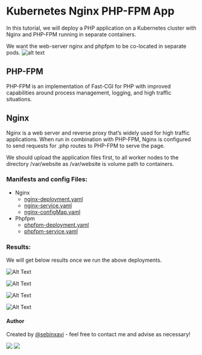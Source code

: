 # Kubernetes Nginx PHP-FPM App

In this tutorial, we will deploy a PHP application on a Kubernetes cluster with Nginx and PHP-FPM running in separate containers.

We want the web-server nginx and phpfpm to be co-located in separate pods.
![alt text](https://i.ibb.co/R4P9YB0/kubernetes-nginx-phpfpm1-drawio.png)

## PHP-FPM

PHP-FPM is an implementation of Fast-CGI for PHP with improved capabilities around process management, logging, and high traffic situations.

## Nginx

Nginx is a web server and reverse proxy that’s widely used for high traffic applications. When run in combination with PHP-FPM, Nginx is configured to send requests for .php routes to PHP-FPM to serve the page.

We should upload the application files first, to all worker nodes to the directory /var/website as /var/website is volume path to containers.

### Manifests and config Files: 

- Nginx
  - [nginx-deployment.yaml](https://github.com/triplom/kubernetes-nginx-phpfpm-app/blob/master/nginx-deployment.yml)
  - [nginx-service.yaml](https://github.com/triplom/kubernetes-nginx-phpfpm-app/blob/master/nginx-service.yml)
  - [nginx-configMap.yaml](https://github.com/triplom/kubernetes-nginx-phpfpm-app/blob/master/nginx-configMap.yml)
- Phpfpm
  - [phpfpm-deployment.yaml](https://github.com/triplom/kubernetes-nginx-phpfpm-app/blob/master/phpfpm-deployment.yml)
  - [phpfpm-service.yaml](https://github.com/triplom/kubernetes-nginx-phpfpm-app/blob/master/phpfpm-service.yml)

### Results: 

We will get below results once we run the above deployments.

![Alt Text](https://i.ibb.co/ncCK0SK/pic1.png)

![Alt Text](https://i.ibb.co/54CyQ13/pic2.png)

![Alt Text](https://i.ibb.co/8DmX6yQ/pic3.png)

![Alt Text](https://i.ibb.co/L6Gtcy6/pic4.png)

#### Author

Created by [@sebinxavi](https://www.linkedin.com/in/sebinxavi/) - feel free to contact me and advise as necessary!

<a href="mailto:sebin.xavi1@gmail.com"><img src="https://img.shields.io/badge/-sebin.xavi1@gmail.com-D14836?style=flat&logo=Gmail&logoColor=white"/></a>
<a href="https://www.linkedin.com/in/sebinxavi"><img src="https://img.shields.io/badge/-Linkedin-blue"/></a>
